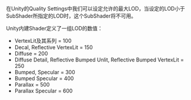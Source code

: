 在Unity的Quality Settings中我们可以设定允许的最大LOD，当设定的LOD小于SubShader所指定的LOD时，这个SubShader将不可用。

Unity内建Shader定义了一组LOD的数值：

- VertexLit及其系列 = 100
- Decal, Reflective VertexLit = 150
- Diffuse = 200
- Diffuse Detail, Reflective Bumped Unlit, Reflective Bumped VertexLit = 250
- Bumped, Specular = 300
- Bumped Specular = 400
- Parallax = 500
- Parallax Specular = 600
